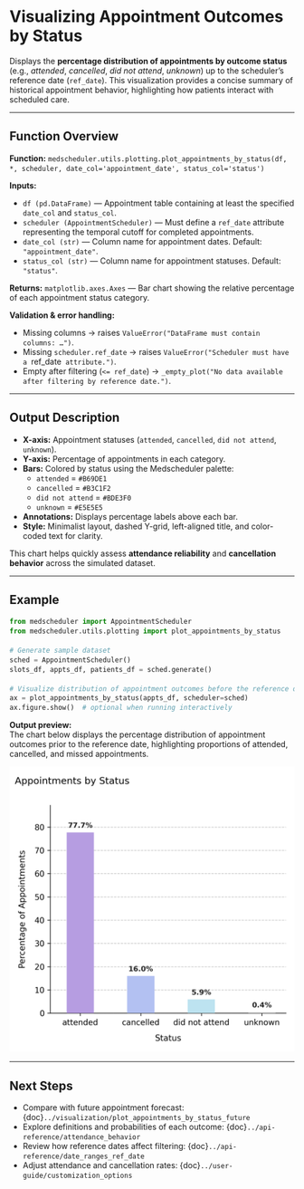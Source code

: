 # Visualizing Appointment Outcomes by Status

Displays the **percentage distribution of appointments by outcome status** (e.g., *attended*, *cancelled*, *did not attend*, *unknown*) up to the scheduler’s reference date (`ref_date`). This visualization provides a concise summary of historical appointment behavior, highlighting how patients interact with scheduled care.

---

## Function Overview
**Function:** `medscheduler.utils.plotting.plot_appointments_by_status(df, *, scheduler, date_col='appointment_date', status_col='status')`

**Inputs:**
- `df (pd.DataFrame)` — Appointment table containing at least the specified `date_col` and `status_col`.
- `scheduler (AppointmentScheduler)` — Must define a `ref_date` attribute representing the temporal cutoff for completed appointments.
- `date_col (str)` — Column name for appointment dates. Default: `"appointment_date"`.
- `status_col (str)` — Column name for appointment statuses. Default: `"status"`.

**Returns:** `matplotlib.axes.Axes` — Bar chart showing the relative percentage of each appointment status category.

**Validation & error handling:**
- Missing columns → raises `ValueError("DataFrame must contain columns: …")`.
- Missing `scheduler.ref_date` → raises `ValueError("Scheduler must have a `ref_date` attribute.")`.
- Empty after filtering (`<= ref_date`) → `_empty_plot("No data available after filtering by reference date.")`.

---

## Output Description
- **X-axis:** Appointment statuses (`attended`, `cancelled`, `did not attend`, `unknown`).
- **Y-axis:** Percentage of appointments in each category.
- **Bars:** Colored by status using the Medscheduler palette:
  - `attended` = `#B69DE1`
  - `cancelled` = `#B3C1F2`
  - `did not attend` = `#BDE3F0`
  - `unknown` = `#E5E5E5`
- **Annotations:** Displays percentage labels above each bar.
- **Style:** Minimalist layout, dashed Y-grid, left-aligned title, and color-coded text for clarity.

This chart helps quickly assess **attendance reliability** and **cancellation behavior** across the simulated dataset.

---

## Example
```python
from medscheduler import AppointmentScheduler
from medscheduler.utils.plotting import plot_appointments_by_status

# Generate sample dataset
sched = AppointmentScheduler()
slots_df, appts_df, patients_df = sched.generate()

# Visualize distribution of appointment outcomes before the reference date
ax = plot_appointments_by_status(appts_df, scheduler=sched)
ax.figure.show()  # optional when running interactively
```
**Output preview:**  
The chart below displays the percentage distribution of appointment outcomes prior to the reference date, highlighting proportions of attended, cancelled, and missed appointments.  

![Appointments by Status](../_static/visuals/visualization/plot_appointments_by_status.png)

---

## Next Steps
- Compare with future appointment forecast: {doc}`../visualization/plot_appointments_by_status_future`
- Explore definitions and probabilities of each outcome: {doc}`../api-reference/attendance_behavior`
- Review how reference dates affect filtering: {doc}`../api-reference/date_ranges_ref_date`
- Adjust attendance and cancellation rates: {doc}`../user-guide/customization_options`


